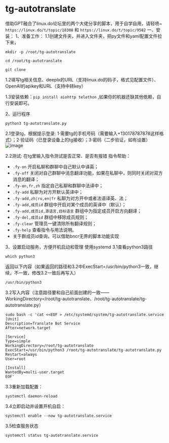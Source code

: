 # tg-autotranslate
借助GPT融合了linux.do论坛里的两个大佬分享的脚本，用于自学自用，请轻喷~
`https://linux.do/t/topic/18308` 和 `https://linux.do/t/topic/9582`
一、安装：
1、准备工作：
1.1创建文件夹，并进入文件夹，把py文件和yaml配置文件拉下来，
```
mkdir -p /root/tg-autotranslate
```
```
cd /root/tg-autotranslate
```

```
git clone 
```
1.2填写tg相关信息、deeplx的URL（支持linux.do的码子，格式见配置文件）、OpenAI的apikey和URL（支持中转key）

1.3安装依赖：`pip install aiohttp telethon` ,如果你的机器还缺其他依赖，自行安装即可。

2、运行程序
```
python3 tg-autotranslate.py
```
2.1登录tg，根据提示登录:
1·需要tg的手机号码（需要输入+130178787878这样格式）；2·验证码（已登录设备上的tg接收）；3·密码（二步验证，如有设置）
![image](https://github.com/user-attachments/assets/c6f01d92-0f9e-46eb-9012-937708838a9b)

2.2测试:
在tg里输入指令测试是否正常、是否有报错
指令帮助：
- `.fy-on` 开启私聊和群聊中自己默认中译英；
- `.fy-off` 关闭对自己群聊中消息翻译功能，如果在私聊中，则同时关闭对双方消息的翻译；
- `.fy-on,fr,zh` 指定自己私聊和群聊中法译中；
- `.fy-add` 私聊为对方开默认英译中；
- `.fy-add,zh|ru,en|fr` 私聊为对方开中或者法语译英、法；
- `.fy-add,成员id` 群组中开启对某个成员的英译中（默认）；
- `.fy-add,成员id,源语言,目标语言` 群组中为指定成员开启方向翻译；
- `.fy-del,成员id` 群组中移除成员规则；
- `.fy-clear` 管理员一键清除所有翻译规则；
- `.fy-help` 查看指令与用法说明。
- 关于群成员id查询，可以借助bncr无界的脚本功能实现

3、设置启动服务，方便开机启动和管理
使用systemd
3.1查看python3路径
```
which python3
```
返回以下内容（如果返回的路径和3.2中ExecStart=/usr/bin/python3一致，继续，不一致，修改3.2一致后再写入）
```
/usr/bin/python3
```
3.2写入内容（注意路径要和自己前面创建的一致——WorkingDirectory=/root/tg-autotranslate、/root/tg-autotranslate/tg-autotranslate.py）
```
sudo bash -c 'cat <<EOF > /etc/systemd/system/tg-autotranslate.service
[Unit]
Description=Translate Bot Service
After=network.target

[Service]
Type=simple
WorkingDirectory=/root/tg-autotranslate
ExecStart=/usr/bin/python3 /root/tg-autotranslate/tg-autotranslate.py
Restart=always
User=root

[Install]
WantedBy=multi-user.target
EOF'
```
3.3重新加载配置：
```
systemctl daemon-reload
```
3.4立即启动并设置开机自启：
```
systemctl enable --now tg-autotranslate.service
```
3.5检查服务状态
```
systemctl status tg-autotranslate.service
```





